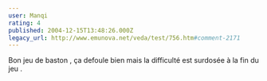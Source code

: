 ```yaml
---
user: Manqi
rating: 4
published: 2004-12-15T13:48:26.000Z
legacy_url: http://www.emunova.net/veda/test/756.htm#comment-2171
---
```

Bon jeu de baston , ça defoule bien mais la difficulté est surdosée à la fin du jeu .